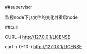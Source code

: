 ##supervisor

监视node下.js文件的变化并重启node

##curl

CURL -i http://127.0.0.1/LICENSE

curl -r 0-10 -i http://127.0.0.1/LICENSE

